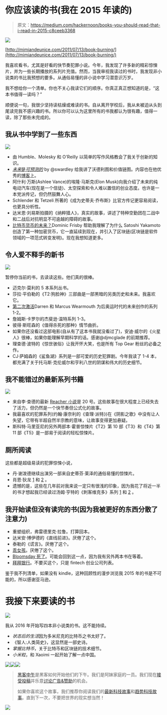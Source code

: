 # 你应该读的书(我在 2015 年读的)

> 原文：<https://medium.com/hackernoon/books-you-should-read-that-i-read-in-2015-c8ceeb3368>

![](img/5888dfa6ab203f000220d16c990730d0.png)

[http://mimiandeunice.com/2011/07/13/book-burning/](http://mimiandeunice.com/2011/07/13/book-burning/)

我喜欢看书，尤其是好看的快节奏犯罪小说。今年，我发现了许多新的精彩惊悚片，并为一些长期播放的系列片充值。然而，当我审视我读过的书时，我发现非小说类的书比我预想的要多。从通俗易懂的非小说中学习潜意识万岁。

我不想给你一个清单。你也不关心我读它们的顺序。你真正真正想知道的是，“这本书值得一读吗？”

顺便说一句，我很少坚持读枯燥或难读的书。自从离开学校后，我从未被迫从头到尾读完我不感兴趣的书。所以你可以认为这里所有的书我都认为很有趣，值得一读，除了那些未完成的。

## 我从书中学到了一些东西

![](img/9905b8615768d97249ea1ed8770b5b26.png)

*   由 Humble、Molesky 和 O'Reilly 以简单的写作风格教会了我关于创新的知识。
*   [*未来*是*可预测的*](https://www.goodreads.com/book/show/25727226-future-is-predictable?from_search=true&search_version=service) by @swardley 给我讲了沃德利图和价值链图。内容也在他优秀的[博客](http://blog.gardeviance.org/)上。
*   阿什利·万斯(Ashlee Vance)的埃隆·马斯克(Elon Musk)向我介绍了未来的纯电动汽车(现在是一个信徒)、太空探索和令人难以置信的创业态度。也许是一本党派传记，但仍然鼓舞人心。
*   Schlender 和 Tetzeli 所著的《成为史蒂夫·乔布斯》比官方传记更容易阅读，也更具分析性。
*   达米恩·刘易斯拍摄的《纳粹猎人》，真实的故事，讲述了特种空勤团在二战中和二战后对抗明显不可逾越的障碍的故事。
*   [比特币货币的未来？](https://www.goodreads.com/book/show/23385930-bitcoin?from_search=true&search_version=service)Dominic Frisby 帮助我理解了为什么 Satoshi Yakamoto 创造了第一种加密货币，它一直延续到现在，并引入了区块链(区块链是软件领域的一项范式转变发明)。现在我想知道更多。

## 令人爱不释手的新书

![](img/3fdc5664236c93360b67d953b2e031b9.png)

暂停你当前的书，去读读这些。他们真的很棒。

*   迈克尔·莫利的 5 本系列丛书。
*   莎拉·平伯勒的《T2:狗脸神》三部曲是一部黑暗的另类历史和未来。我喜欢它。
*   [第二次激活](https://www.goodreads.com/book/show/23545106-second-activation?from_search=true&search_version=service)Darren 和 Marcus Wearmouth 为后奥运时代的未来创作的系列 1-2。
*   詹姆斯·卡罗尔的杰斐逊·温特系列 1-3。
*   彼得·斯旺森的《值得杀死的那种》情节曲折。
*   如果你还没看过这部电影(自从有了这本书我就没看过了)，安迪·威尔的《火星人》很棒，如果你能理解早期科学的话。感谢@djmcglade 的前期推荐。
*   理查德·波特的《惊世骇俗》让我开怀大笑，也是所有 Top Gear 粉丝的必备之作。
*   CJ·萨姆森的《鲨鱼湖》系列是一部可爱的历史犯罪剧。今年我读了 1-4 本，都充满了关于托马斯·克伦威尔和亨利八世的阴谋和伟大的历史细节。

## 我不能错过的最新系列书籍

![](img/1d3f1f287d0c0002f417d7f33805e264.png)

*   来自李·查德的最新 [Reacher 小说](https://www.goodreads.com/book/show/23664710-make-me?from_search=true&search_version=service)是 20 号。这些故事在很大程度上已经失去了活力，但仍然是一个快节奏但公式化的故事。
*   我最喜欢的犯罪系列(约翰·康奈利的《查理·派特》)在《阴影之歌》中没有让人失望，它带有半超自然半宗教的意味，让故事变得更加悬疑。
*   斯科特·马里亚尼的另外两部本·霍普惊悚片《T2》第 10 部《T3》和《T4》第 11 部《T5》是一部易于阅读的轻松惊悚片。

## 厕所阅读

这些都是超级易读的犯罪惊悚小说，

*   丹·谢泼德继续出演另一部来自史蒂芬·莱泽的通俗易懂的惊悚片。
*   肖恩·狄龙 [1](https://www.goodreads.com/book/show/337623.Eye_of_the_Storm?from_search=true&search_version=service) 和 [2](https://www.goodreads.com/book/show/790332.Thunder_Point?from_search=true&search_version=service) 。
*   遗憾的是，这些在几年前对我来说一定只有很浅的印象，因为我花了将近一半的书才想起我已经读过汤姆·亨特的《刺客维克多》系列 [1](https://www.goodreads.com/book/show/10287666-the-hunter?from_search=true&search_version=service) 和 [2](https://www.goodreads.com/book/show/15810916-the-enemy?from_search=true&search_version=service) 。

## 我开始读但没有读完的书(因为我被更好的东西分散了注意力)

*   重塑组织，弗雷德里克·拉鲁。打算回本。
*   达米安·博伊德的《直线前进》。厌倦了这个。
*   泰勒的《谎言》。厌倦了这个。
*   [乖女孩](https://www.goodreads.com/book/show/18812405-the-good-girl?from_search=true&search_version=service)。厌倦了这个。
*   [Bloomsday 死了](https://www.goodreads.com/book/show/21287.The_Bloomsday_Dead?from_search=true&search_version=service)。可能会回到这一点，因为我有另外两本书在等着。
*   [拜拜银行](https://www.goodreads.com/book/show/25999958-bye-bye-banks?from_search=true&search_version=service)。不要买这个，只是 fintech 创业公司列表。

鉴于我不列清单，如果没有 kindle，这种回顾性的漫步浏览我 2015 年的书是不可能的，所以感谢亚马逊。

# 我接下来要读的书

![](img/6780e2243543c9a391c46fb104e80239.png)

我从 2016 年开始写四本非小说类的书。这不能持续。

*   *状态后的生活*因为多米尼克的比特币之书太好了。
*   《智人:人类简史》，这显然是一部史诗。
*   *掌握比特币*，关于比特币和区块链的技术细节。
*   *小米粒*，和 Xaoimi 一起开始了解一点中国。

[![](img/50ef4044ecd4e250b5d50f368b775d38.png)](http://bit.ly/HackernoonFB)[![](img/979d9a46439d5aebbdcdca574e21dc81.png)](https://goo.gl/k7XYbx)[![](img/2930ba6bd2c12218fdbbf7e02c8746ff.png)](https://goo.gl/4ofytp)

> [黑客中午](http://bit.ly/Hackernoon)是黑客如何开始他们的下午。我们是阿妹家庭的一员。我们现在[接受投稿](http://bit.ly/hackernoonsubmission)并乐意[讨论广告&赞助](mailto:partners@amipublications.com)的机会。
> 
> 如果你喜欢这个故事，我们推荐你阅读我们的[最新科技故事](http://bit.ly/hackernoonlatestt)和[趋势科技故事](https://hackernoon.com/trending)。直到下一次，不要把世界的现实想当然！

[![](img/be0ca55ba73a573dce11effb2ee80d56.png)](https://goo.gl/Ahtev1)